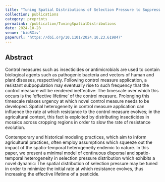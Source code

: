 ```yaml
---
title: "Tuning Spatial Distributions of Selection Pressure to Suppress Emergence of Resistance"
collection: publications
category: preprints
permalink: /publication/TuningSpatialDistributions
date: 2024-10-28
venue: 'bioRXiv'
paperurl: 'https://doi.org/10.1101/2024.10.23.619847'
---
```


## Abstract 
Control measures such as insecticides or antimicrobials are used to contain biological agents such as pathogenic bacteria and vectors of human and plant diseases, respectively. Following control measure application, a resistant subpopulation may eventually rise to such frequency that the control measure will be rendered ineffective: The timescale over which this occurs is the ‘effective lifetime’ of the control measure. Prolonging this timescale relaxes urgency at which novel control measure needs to be developed. Spatial heterogeneity in control measure application can influence the rate at which resistance to the control measure evolves; in the agricultural context, this fact is exploited by distributing insecticides in mosaics across cropping regions in order to slow the rate of resistance evolution.

Contemporary and historical modeling practices, which aim to inform agricultural practices, often employ assumptions which squeeze out the impact of the spatio-temporal heterogeneity endemic to nature. In this paper, we present a minimal model of continuous dispersal and spatio-temporal heterogeneity in selection pressure distribution which exhibits a novel dynamic: The spatial distribution of selection pressure may be tuned in order to minimize the initial rate at which resistance evolves, thus increasing the effective lifetime of a pesticide.
